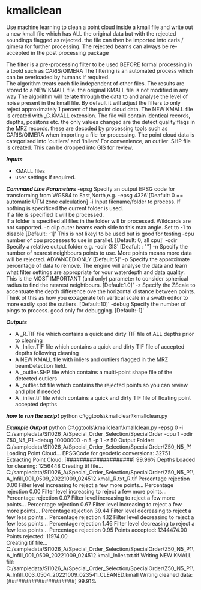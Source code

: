 # kmallclean
Use machine learning to clean a point cloud inside a kmall file and write out a new kmall file which has ALL the original data but with the rejected soundings flagged as rejected.  the file can then be imported into caris / qimera for further processing.  The rejected beams can always be re-accepted in the post processing package

The filter is a pre-processing filter to be used BEFORE formal processing in a toold such as CARIS/QIMERA
The filtering is an automated process which can be overloaded by humans if required.  
The algorithm treats each file independent of other files.
The results are stored to a NEW KMALL file.  the original KMALL file is not modified in any way
The algorithm will iterate through the data to and analyse the level of noise present in the kmall file. By default it will adjust the filters to only reject approximately 1 percent of the point cloud data.
The NEW KMALL file is created with _C.KMALL extension.  The file will contain identical records, depths, posiitons etc.  the only values changed are the detect quality flags in the MRZ records.  these are decoded by processing tools such as CARIS/QIMERA when importing a file for processing.
The point cloud data is categorised into 'outliers' and 'inliers'  For convenience, an outlier .SHP file is created.  This can be dropped into GIS for review.


***Inputs***
* KMALL files
* user settings if required. 

***Command Line Parameters***
	-epsg	Specify an output EPSG code for transforming from WGS84 to East,North,e.g. -epsg 4326'[Deafult: 0 == automatic UTM zone calculation]
	-i		Input filename/folder to process.
				If nothing is specificed the current folder is used.  
				If a file is specified it will be processed.  
				If a folder is specified all files in the folder will br processed.
				Wildcards are not supported.
	-c			clip outer beams each side to this max angle. Set to -1 to disable [Default: -1]' This is not likeyl to be used but is good for testing
	-cpu		number of cpu processes to use in parallel. [Default: 0, all cpu]'
	-odir		Specify a relative output folder e.g. -odir GIS' [Deafult : ""]
	-n			Specify the number of nearest neighbours points to use.  More points means more data will be rejected. ADVANCED ONLY [Default:5]'
	-p			Specify the approximate percentage of data to remove.  The engine will analyse the data and learn what filter settings are appropriate for your waterdepth and data quality. This is the MOST IMPORTANT (and only) parameter to consider spherical radius to find the nearest neightbours. [Default:1.0]'
	-z			Specify the ZScale to accentuate the depth difference ove the horizontal distance between points. Think of this as how you exxagerate teh vertical scale in a swath editor to more easily spot the outliers. [Default:10]'
	-debug		Specify the number of pings to process.  good only for debugging. [Default:-1]'

***Outputs***
* A <filename>_R.TIF file which contains a quick and dirty TIF file of ALL depths prior to cleaning
* A <filename>_Inlier.TIF file which contains a quick and dirty TIF file of accepted depths following cleaning
* A NEW KMALL file with inliers and outliers flagged in the MRZ beamDetection field.
* A <filename>_outlier.SHP file which contains a multi-point shape file of the detected outliers
* A <filename>_outlier.txt file which contains the rejected points so you can review and plot if needed
* A <filename>_inlier.tif file which contains a quick and dirty TIF file of floating point accepted depths

***how to run the script***
python c:\ggtools\kmallclean\kmallclean.py

***Example Output***
python C:\ggtools\kmallclean\kmallclean.py -epsg 0 -i C:/sampledata/SI1026_A/Special_Order_Selection/SpecialOrder -cpu 1 -odir Z50_N5_P1 -debug 10000000 -n 5 -p 1 -z 50
Output Folder: C:/sampledata/SI1026_A/Special_Order_Selection/SpecialOrder\Z50_N5_P1
Loading Point Cloud...
EPSGCode for geodetic conversions: 32751
Extracting Point Cloud: [####################] 99.96%
Depths Loaded for cleaning: 1256448
Creating tif file... C:/sampledata/SI1026_A/Special_Order_Selection/SpecialOrder\Z50_N5_P1\A_Infill_001_0509_20221009_024512.kmall_R.txt_R.tif
Percentage rejection 0.00
Filter level increasing to reject a few more points...
Percentage rejection 0.00
Filter level increasing to reject a few more points...
Percentage rejection 0.07
Filter level increasing to reject a few more points...
Percentage rejection 0.67
Filter level increasing to reject a few more points...
Percentage rejection 39.44
Filter level decreasing to reject a few less points...
Percentage rejection 4.12
Filter level decreasing to reject a few less points...
Percentage rejection 1.46
Filter level decreasing to reject a few less points...
Percentage rejection 0.95
Points accepted: 1244474.00
Points rejected: 11974.00  
Creating tif file... C:/sampledata/SI1026_A/Special_Order_Selection/SpecialOrder\Z50_N5_P1\A_Infill_001_0509_20221009_024512.kmall_Inlier.txt.tif
Writing NEW KMALL file C:/sampledata/SI1026_A/Special_Order_Selection/SpecialOrder\Z50_N5_P1\A_Infill_003_0504_20221009_023541_CLEANED.kmall
Writing cleaned data: [####################] 99.91%
